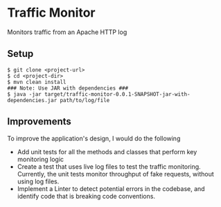 # Traffic Monitor

Monitors traffic from an Apache HTTP log

## Setup
```
$ git clone <project-url>
$ cd <project-dir>
$ mvn clean install
### Note: Use JAR with dependencies ###
$ java -jar target/traffic-monitor-0.0.1-SNAPSHOT-jar-with-dependencies.jar path/to/log/file
```

## Improvements
To improve the application's design, I would do the following
- Add unit tests for all the methods and classes that perform key monitoring logic
- Create a test that uses live log files to test the traffic monitoring. Currently, the unit tests monitor throughput of fake requests, without using log files. 
- Implement a Linter to detect potential errors in the codebase, and identify code that is breaking code conventions.
